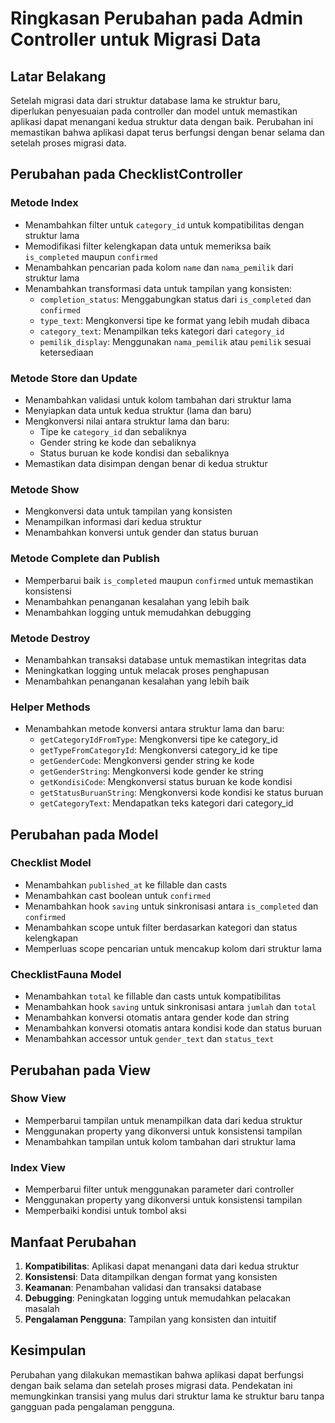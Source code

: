 # Ringkasan Perubahan pada Admin Controller untuk Migrasi Data

## Latar Belakang
Setelah migrasi data dari struktur database lama ke struktur baru, diperlukan penyesuaian pada controller dan model untuk memastikan aplikasi dapat menangani kedua struktur data dengan baik. Perubahan ini memastikan bahwa aplikasi dapat terus berfungsi dengan benar selama dan setelah proses migrasi data.

## Perubahan pada ChecklistController

### Metode Index
- Menambahkan filter untuk `category_id` untuk kompatibilitas dengan struktur lama
- Memodifikasi filter kelengkapan data untuk memeriksa baik `is_completed` maupun `confirmed`
- Menambahkan pencarian pada kolom `name` dan `nama_pemilik` dari struktur lama
- Menambahkan transformasi data untuk tampilan yang konsisten:
  - `completion_status`: Menggabungkan status dari `is_completed` dan `confirmed`
  - `type_text`: Mengkonversi tipe ke format yang lebih mudah dibaca
  - `category_text`: Menampilkan teks kategori dari `category_id`
  - `pemilik_display`: Menggunakan `nama_pemilik` atau `pemilik` sesuai ketersediaan

### Metode Store dan Update
- Menambahkan validasi untuk kolom tambahan dari struktur lama
- Menyiapkan data untuk kedua struktur (lama dan baru)
- Mengkonversi nilai antara struktur lama dan baru:
  - Tipe ke `category_id` dan sebaliknya
  - Gender string ke kode dan sebaliknya
  - Status buruan ke kode kondisi dan sebaliknya
- Memastikan data disimpan dengan benar di kedua struktur

### Metode Show
- Mengkonversi data untuk tampilan yang konsisten
- Menampilkan informasi dari kedua struktur
- Menambahkan konversi untuk gender dan status buruan

### Metode Complete dan Publish
- Memperbarui baik `is_completed` maupun `confirmed` untuk memastikan konsistensi
- Menambahkan penanganan kesalahan yang lebih baik
- Menambahkan logging untuk memudahkan debugging

### Metode Destroy
- Menambahkan transaksi database untuk memastikan integritas data
- Meningkatkan logging untuk melacak proses penghapusan
- Menambahkan penanganan kesalahan yang lebih baik

### Helper Methods
- Menambahkan metode konversi antara struktur lama dan baru:
  - `getCategoryIdFromType`: Mengkonversi tipe ke category_id
  - `getTypeFromCategoryId`: Mengkonversi category_id ke tipe
  - `getGenderCode`: Mengkonversi gender string ke kode
  - `getGenderString`: Mengkonversi kode gender ke string
  - `getKondisiCode`: Mengkonversi status buruan ke kode kondisi
  - `getStatusBuruanString`: Mengkonversi kode kondisi ke status buruan
  - `getCategoryText`: Mendapatkan teks kategori dari category_id

## Perubahan pada Model

### Checklist Model
- Menambahkan `published_at` ke fillable dan casts
- Menambahkan cast boolean untuk `confirmed`
- Menambahkan hook `saving` untuk sinkronisasi antara `is_completed` dan `confirmed`
- Menambahkan scope untuk filter berdasarkan kategori dan status kelengkapan
- Memperluas scope pencarian untuk mencakup kolom dari struktur lama

### ChecklistFauna Model
- Menambahkan `total` ke fillable dan casts untuk kompatibilitas
- Menambahkan hook `saving` untuk sinkronisasi antara `jumlah` dan `total`
- Menambahkan konversi otomatis antara gender kode dan string
- Menambahkan konversi otomatis antara kondisi kode dan status buruan
- Menambahkan accessor untuk `gender_text` dan `status_text`

## Perubahan pada View

### Show View
- Memperbarui tampilan untuk menampilkan data dari kedua struktur
- Menggunakan property yang dikonversi untuk konsistensi tampilan
- Menambahkan tampilan untuk kolom tambahan dari struktur lama

### Index View
- Memperbarui filter untuk menggunakan parameter dari controller
- Menggunakan property yang dikonversi untuk konsistensi tampilan
- Memperbaiki kondisi untuk tombol aksi

## Manfaat Perubahan
1. **Kompatibilitas**: Aplikasi dapat menangani data dari kedua struktur
2. **Konsistensi**: Data ditampilkan dengan format yang konsisten
3. **Keamanan**: Penambahan validasi dan transaksi database
4. **Debugging**: Peningkatan logging untuk memudahkan pelacakan masalah
5. **Pengalaman Pengguna**: Tampilan yang konsisten dan intuitif

## Kesimpulan
Perubahan yang dilakukan memastikan bahwa aplikasi dapat berfungsi dengan baik selama dan setelah proses migrasi data. Pendekatan ini memungkinkan transisi yang mulus dari struktur lama ke struktur baru tanpa gangguan pada pengalaman pengguna. 